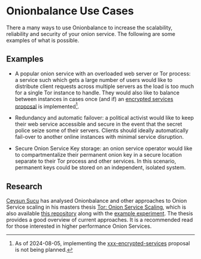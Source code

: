 # Onionbalance Use Cases

There a many ways to use Onionbalance to increase the scalability,
reliability and security of your onion service. The following are some
examples of what is possible.

## Examples

* A popular onion service with an overloaded web server or Tor process: a
  service such which gets a large number of users would like to distribute
  client requests across multiple servers as the load is too much for a single
  Tor instance to handle. They would also like to balance between instances in
  cases once (and if) an [encrypted services proposal][] is
  implemented[^encrypted-services].

* Redundancy and automatic failover: a political activist would like to keep
  their web service accessible and secure in the event that the secret police
  seize some of their servers. Clients should ideally automatically fail-over
  to another online instances with minimal service disruption.

* Secure Onion Service Key storage: an onion service operator would like to
  compartmentalize their permanent onion key in a secure location separate to
  their Tor process and other services. In this scenario, permanent keys could
  be stored on an independent, isolated system.

[encrypted services proposal]: https://gitlab.torproject.org/tpo/core/tor/-/issues/2555
[xxx-encrypted-services]: https://gitlab.torproject.org/tpo/core/torspec/-/blob/main/proposals/ideas/xxx-encrypted-services.txt

[^encrypted-services]: As of 2024-08-05, implementing the
    [xxx-encrypted-services][] proposal is not being planned.

<!--
  Not working as of 2025-01-22.
-->
<!--
## Known usage

* **SKS Keyserver Pool**: Kristian Fiskerstrand has set up a onion service
  [keyserver pool](https://sks-keyservers.net/overview-of-pools.php#pool_tor)
  which connects users to one of the available onion service key servers.
-->

## Research

[Ceysun Sucu][] has analysed Onionbalance and other approaches to Onion Service
scaling in his masters thesis [Tor: Onion Service Scaling][], which is also
available [this repository][csucu-thesis-repo] along with the [example
experiment][]. The thesis provides a good overview of current approaches. It is
a recommended read for those interested in higher performance Onion Services.

[Ceysun Sucu]: https://github.com/csucu
[Tor: Onion Service Scaling]: https://www.benthamsgaze.org/wp-content/uploads/2015/11/sucu-torscaling.pdf
[csucu-thesis-repo]: https://github.com/csucu/Tor-Hidden-Service-Scaling
[example experiment]: https://github.com/csucu/Tor-Hidden-Service-Scaling/tree/master/example%20experiment
